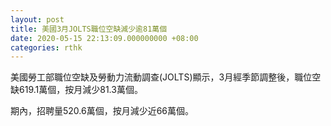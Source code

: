 ```yaml
---
layout: post
title: 美國3月JOLTS職位空缺減少逾81萬個
date: 2020-05-15 22:13:09.000000000 +08:00
categories: rthk
---
```


美國勞工部職位空缺及勞動力流動調查(JOLTS)顯示，3月經季節調整後，職位空缺619.1萬個，按月減少81.3萬個。

期內，招聘量520.6萬個，按月減少近66萬個。
